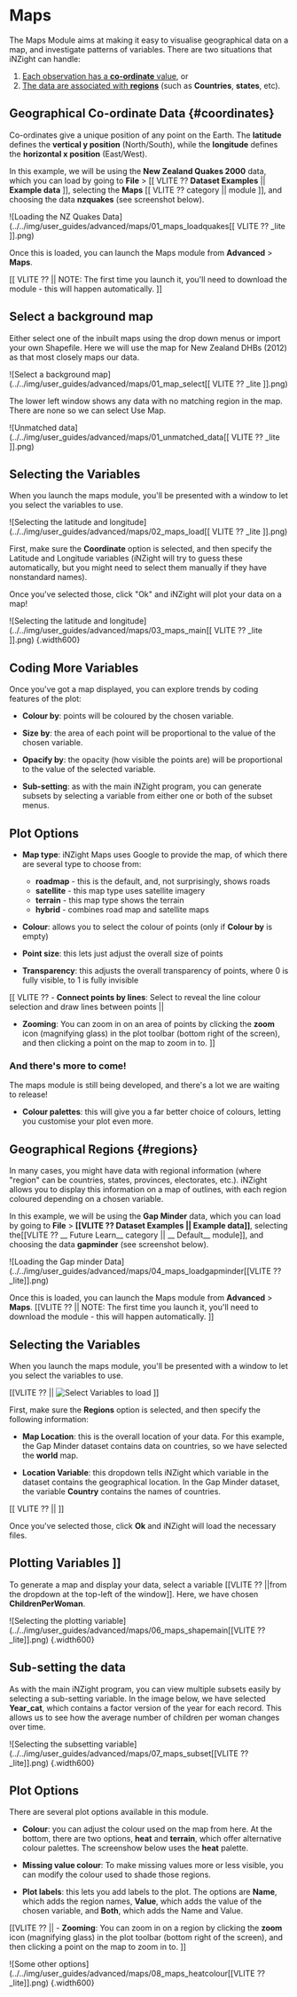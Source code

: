 # Maps

The Maps Module aims at making it easy to visualise geographical data on a map, and investigate patterns of variables.
There are two situations that iNZight can handle:

1. [Each observation has a __co-ordinate__ value](#coordinates), or
2. [The data are associated with __regions__](#regions) (such as __Countries__, __states__, etc).


## Geographical Co-ordinate Data  {#coordinates}

Co-ordinates give a unique position of any point on the Earth.
The __latitude__ defines the __vertical y position__ (North/South), while the __longitude__ defines the __horizontal x position__ (East/West).

In this example, we will be using the __New Zealand Quakes 2000__ data, which you can load by going to
 __File__ > [[ VLITE ?? __Dataset Examples__ || __Example data__ ]], selecting the 
 __Maps__ [[ VLITE ?? category || module ]], and choosing the data __nzquakes__ (see screenshot below).

![Loading the NZ Quakes Data](../../img/user_guides/advanced/maps/01_maps_loadquakes[[ VLITE ?? _lite ]].png)

Once this is loaded, you can launch the Maps module from __Advanced__ > __Maps__.

[[ VLITE ??  || 
NOTE: The first time you launch it, you'll need to download the module - this will happen automatically.
]]

## Select a background map

Either select one of the inbuilt maps using the drop down menus or import your own Shapefile. Here we will use the 
map for New Zealand DHBs (2012) as that most closely maps our data.

![Select a background map](../../img/user_guides/advanced/maps/01_map_select[[ VLITE ?? _lite ]].png)

The lower left window shows any data with no matching region in the map. There are none so we can select Use Map.

![Unmatched data](../../img/user_guides/advanced/maps/01_unmatched_data[[ VLITE ?? _lite ]].png)

## Selecting the Variables

When you launch the maps module, you'll be presented with a window to let you select the variables to use.

![Selecting the latitude and longitude](../../img/user_guides/advanced/maps/02_maps_load[[ VLITE ?? _lite ]].png)

First, make sure the __Coordinate__ option is selected, and then specify the Latitude and Longitude variables (iNZight will try to guess these automatically, but you might need to select them manually if they have nonstandard names).

Once you've selected those, click "Ok" and iNZight will plot your data on a map!

![Selecting the latitude and longitude](../../img/user_guides/advanced/maps/03_maps_main[[ VLITE ?? _lite ]].png) {.width600}



## Coding More Variables

Once you've got a map displayed, you can explore trends by coding features of the plot:

- __Colour by__: points will be coloured by the chosen variable.

- __Size by__: the area of each point will be proportional to the value of the chosen variable.

- __Opacify by__: the opacity (how visible the points are) will be proportional to the value of the selected variable.

- __Sub-setting__: as with the main iNZight program, you can generate subsets by selecting a variable from either one or both of the subset menus.


## Plot  Options

- __Map type__: iNZight Maps uses Google to provide the map, of which there are several type to choose from:

    - __roadmap__ - this is the default, and, not surprisingly, shows roads
    - __satellite__ - this map type uses satellite imagery
    - __terrain__ - this map type shows the terrain
    - __hybrid__ - combines road map and satellite maps

- __Colour__: allows you to select the colour of points (only if __Colour by__ is empty)

- __Point size__: this lets just adjust the overall size of points

- __Transparency__: this adjusts the overall transparency of points, where 0 is fully visible, to 1 is fully invisible

[[ VLITE ??  - __Connect points by lines__: Select to reveal the line colour selection and draw lines between points
||
- __Zooming__: You can zoom in on an area of points by clicking the __zoom__ icon (magnifying glass) in the plot toolbar (bottom right of the screen), and then clicking a point on the map to zoom in to.
]]

### And there's more to come!

The maps module is still being developed, and there's a lot we are waiting to release!

- __Colour palettes__: this will give you a far better choice of colours, letting you customise your plot even more.





## Geographical Regions {#regions}

In many cases, you might have data with regional information (where "region" can be countries, states, provinces, electorates, etc.).
iNZight allows you to display this information on a map of outlines, with each region coloured depending on a chosen variable.

In this example, we will be using the __Gap Minder__ data, which you can load by going to  __File__ > __[[VLITE ?? Dataset Examples || Example data]]__, selecting the[[VLITE ?? __ Future Learn__ category ||    __ Default__ module]], and choosing the data __gapminder__ (see screenshot below).

![Loading the Gap minder Data](../../img/user_guides/advanced/maps/04_maps_loadgapminder[[VLITE ?? _lite]].png)

Once this is loaded, you can launch the Maps module from __Advanced__ > __Maps__.
[[VLITE ??   ||
  NOTE: The first time you launch it, you'll need to download the module - this will happen automatically.
]]

## Selecting the Variables

When you launch the maps module, you'll be presented with a window to let you select the variables to use.

[[VLITE ??   || <img src='../../img/user_guides/advanced/maps/05_maps_shapeload.png' alt='Select Variables to load'> ]]

First, make sure the __Regions__ option is selected, and then specify the following information:

- __Map Location__: this is the overall location of your data. For this example, the Gap Minder dataset contains data on countries, so we have selected the __world__ map.

- __Location Variable__: this dropdown tells iNZight which variable in the dataset contains the geographical location. In the Gap Minder dataset, the variable __Country__ contains the names of countries.

[[ VLITE ??    || ]]

Once you've selected those, click **Ok** and iNZight will load the necessary files.


## Plotting Variables ]]

To generate a map and display your data, select a variable [[VLITE ?? ||from the dropdown at the top-left of the window]]. Here, we have chosen __ChildrenPerWoman__.

![Selecting the plotting variable](../../img/user_guides/advanced/maps/06_maps_shapemain[[VLITE ?? _lite]].png) {.width600}


## Sub-setting the data

As with the main iNZight program, you can view multiple subsets easily by selecting a sub-setting variable. In the image below, we have selected __Year\_cat__, which contains a factor version of the year for each record.
This allows us to see how the average number of children per woman changes over time.

![Selecting the subsetting variable](../../img/user_guides/advanced/maps/07_maps_subset[[VLITE ?? _lite]].png) {.width600}



## Plot Options

There are several plot options available in this module.

- __Colour__: you can adjust the colour used on the map from here. At the bottom, there are two options, __heat__ and __terrain__, which offer alternative colour palettes. The screenshow below uses the __heat__ palette.

- __Missing value colour__: To make missing values more or less visible, you can modify the colour used to shade those regions.

- __Plot labels__: this lets you add labels to the plot. The options are __Name__, which adds the region names, __Value__, which adds the value of the chosen variable, and __Both__, which adds the Name and Value.

[[VLITE ?? || - __Zooming__: You can zoom in on a region by clicking the __zoom__ icon (magnifying glass) in the plot toolbar (bottom right of the screen), and then clicking a point on the map to zoom in to. ]]


![Some other options](../../img/user_guides/advanced/maps/08_maps_heatcolour[[VLITE ?? _lite]].png) {.width600}
